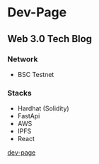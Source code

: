 # Dev-Page

## Web 3.0 Tech Blog

### Network

+ BSC Testnet

### Stacks

+ Hardhat (Solidity)
+ FastApi
+ AWS
+ IPFS
+ React

[dev-page](http://dev-page-testnet.surge.sh)
